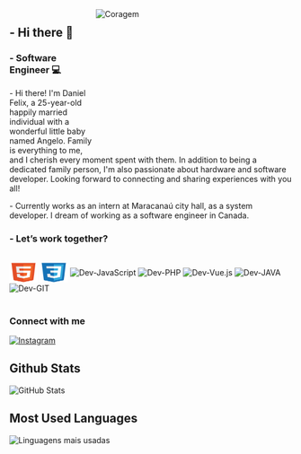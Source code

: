 <img align="right" padding="20px" alt="Coragem" height="250" width="350" border-radios="30" src="https://gifs.eco.br/wp-content/uploads/2022/11/gifs-de-programador-29.gif">


<h2>- Hi there 🖖</h2>

<h3>- Software Engineer 💻</h3>

<p align="left">-  Hi there! I'm Daniel Felix, a 25-year-old happily married individual with a wonderful little baby named Angelo. Family is everything to me, and I cherish every moment spent with them. In addition to being a dedicated family person, I'm also passionate about hardware and software developer. Looking forward to connecting and sharing experiences with you all!</p>
<p align="left">- Currently works as an intern at Maracanaú city hall, as a system developer. I dream of working as a software engineer in Canada.</p>

<h3>- Let’s work together?</h3>
        
<div style="display: inline_block"><br>
  <img align="center" alt="Dev-HTML" height="35" width="50" src="https://raw.githubusercontent.com/devicons/devicon/master/icons/html5/html5-original.svg">
  <img align="center" alt="Dev-CSS" height="35" width="50" src="https://raw.githubusercontent.com/devicons/devicon/master/icons/css3/css3-original.svg">
  <img align="center" alt="Dev-JavaScript" height="35" width="50" src="https://cdn.jsdelivr.net/gh/devicons/devicon/icons/javascript/javascript-plain.svg"/>
  <img align="center" alt="Dev-PHP" height="35" width="50" src="https://cdn.jsdelivr.net/gh/devicons/devicon/icons/php/php-original.svg"/>
  <img align="center" alt="Dev-Vue.js" height="35" width="50" src="https://cdn.jsdelivr.net/gh/devicons/devicon@latest/icons/vuejs/vuejs-original-wordmark.svg"/>
  <img align="center" alt="Dev-JAVA" height="35" width="50" src="https://cdn.jsdelivr.net/gh/devicons/devicon@latest/icons/java/java-original-wordmark.svg"/>
  <img align="center" alt="Dev-GIT" height="35" width="50" src="https://cdn.jsdelivr.net/gh/devicons/devicon/icons/git/git-original.svg"/>
           
          
</div>

<div style="display: inline_block"><br>

<h3 align="left">Connect with me</h3>
 
<a href="https://www.linkedin.com/in/daniel-felix-a404411b8/" target="_blank" aling="center"> <img alt="Instagram" height="50" width="200" src="https://img.shields.io/badge/LinkedIn-0077B5?style=for-the-badge&logo=linkedin&logoColor=white">
</a>
</div>

## Github Stats

![GitHub Stats](https://github-readme-stats.vercel.app/api?username=devDanielFelix&theme=transparent&bg_color=000&border_color=30A3DC&show_icons=true&icon_color=30A3DC&title_color=E94D5F&text_color=FFF)

## Most Used Languages

![Linguagens mais usadas](https://github-readme-stats.vercel.app/api/top-langs/?username=devDanielFelix&layout=compact&size_weight=0.6&count_weight=0.6&theme=dark)
